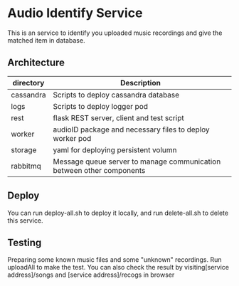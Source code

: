 # Audio Identify Service

This is an service to identify you uploaded music recordings and give the matched item in database.

## Architecture
| directory | Description|
|---|---|
|cassandra| Scripts to deploy cassandra database|
| logs | Scripts to deploy logger pod|
| rest | flask REST server, client and test script|
| worker | audioID package and necessary files to deploy worker pod
| storage | yaml for deploying persistent volumn |
| rabbitmq | Message queue server to manage communication between other components


## Deploy
You can run deploy-all.sh to deploy it locally, and run delete-all.sh to delete this service.

## Testing
Preparing some known music files and some "unknown" recordings. Run uploadAll to make the test. You can also check the result by visiting[service address]/songs and [service address]/recogs in browser

